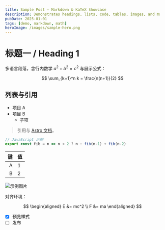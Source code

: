 ```yaml
---
title: Sample Post — Markdown & KaTeX Showcase
description: Demonstrates headings, lists, code, tables, images, and math.
pubDate: 2025-01-01
tags: [demo, markdown, math]
heroImage: /images/sample-hero.png
---
```


# 标题一 / Heading 1

多语言段落，含行内数学 $a^2+b^2=c^2$ 与展示公式：

$$
\sum_{k=1}^n k = \frac{n(n+1)}{2}
$$

## 列表与引用

- 项目 A
- 项目 B
  - 子项

> 引用与 [Astro 文档](https://astro.build/)。

```js
// JavaScript 示例
export const fib = n => n < 2 ? n : fib(n-1) + fib(n-2)
```

| 键 | 值 |
|---:|:---|
| A  | 1  |
| B  | 2  |

![示例图片](/images/sample-hero.png)

对齐环境：

$$
\begin{aligned}
E &= mc^2 \\
F &= ma
\end{aligned}
$$

- [x] 预览样式
- [ ] 发布

